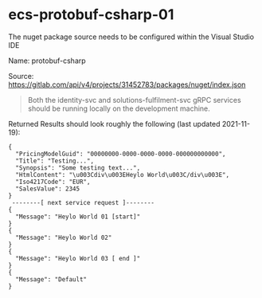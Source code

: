 # ecs-protobuf-csharp-01


The nuget package source needs to be configured within the Visual Studio IDE

Name: protobuf-csharp

Source: https://gitlab.com/api/v4/projects/31452783/packages/nuget/index.json


> Both the identity-svc and solutions-fulfilment-svc gRPC services should be running locally on the development machine.

Returned Results should look roughly the following (last updated 2021-11-19):

```
{
  "PricingModelGuid": "00000000-0000-0000-0000-000000000000",
  "Title": "Testing...",
  "Synopsis": "Some testing text...",
  "HtmlContent": "\u003Cdiv\u003EHeylo World\u003C/div\u003E",
  "Iso4217Code": "EUR",
  "SalesValue": 2345
}
 --------[ next service request ]--------
{
  "Message": "Heylo World 01 [start]"
}
{
  "Message": "Heylo World 02"
}
{
  "Message": "Heylo World 03 [ end ]"
}
{
  "Message": "Default"
}

```
